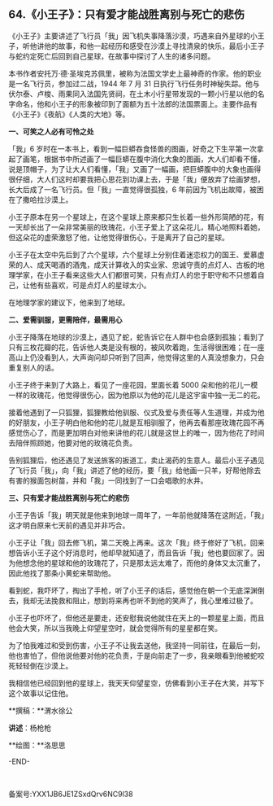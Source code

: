 ## 64.《小王子》：只有爱才能战胜离别与死亡的悲伤
《小王子》主要讲述了飞行员「我」因飞机失事降落沙漠，巧遇来自外星球的小王子，听他讲他的故事，和他一起经历和感受在沙漠上寻找清泉的快乐，最后小王子与蛇约定死亡后回到自己星球，在故事中探讨了人生的诸多问题。


本书作者安托万·德·圣埃克苏佩里，被称为法国文学史上最神奇的作家。他的职业是一名飞行员，参加过二战，1944 年 7 月 31 日执行飞行任务时神秘失踪。他与伏尔泰、卢梭、雨果同入法国先贤祠，在土木小行星带发现的一颗小行星以他的名字命名，他和小王子的形象被印到了面额为五十法郎的法国票面上。主要作品有《小王子》《夜航》《人类的大地》等。


**一、可笑之人必有可怜之处**


「我」6 岁时在一本书上，看到一幅巨蟒吞食怪兽的图画，好奇之下生平第一次拿起了画笔，根据书中所述画了一幅巨蟒在腹中消化大象的图画，大人们却看不懂，说是顶帽子，为了让大人们看懂，「我」又画了一幅画，把巨蟒腹中的大象也画得很仔细，大人们这时却要我把心思花到功课上去，于是「我」便放弃了绘画梦想，长大后成了一名飞行员。但「我」一直觉得很孤独，6 年前因为飞机出故障，被困在了撒哈拉沙漠上。


小王子原本在另一个星球上，在这个星球上原来都只生长着一些外形简陋的花，有一天却长出了一朵非常美丽的玫瑰花，小王子爱上了这朵花儿，精心地照料着她，但这朵花的虚荣激怒了他，让他觉得很伤心，于是离开了自己的星球。


小王子在太空中先后到了六个星球，六个星球上分别住着迷恋权力的国王、爱慕虚荣的人、成天喝酒的酒鬼，成天计算收入的实业家、忠诚守责的点灯人、古板的地理学家，在小王子看来这些大人们都很可笑，只有点灯人的忠于职守和不只想着自己，让他有些喜欢，可是点灯人的星球太小。


在地理学家的建议下，他来到了地球。


**二、爱需驯服，更需陪伴，最需用心**


小王子降落在地球的沙漠上，遇见了蛇，蛇告诉它在人群中也会感到孤独；看到了只有三枚花瓣的花，告诉他人类是没有根的，被风吹着跑，生活得很困难；在一座高山上仍没看到人，大声询问却只听到了回声，他觉得这里的人真没想象力，只会重复别人的话。


小王子终于来到了大路上，看见了一座花园，里面长着 5000 朵和他的花儿一模一样的玫瑰花，他觉得很伤心，因为他原以为他的花儿是这宇宙中独一无二的花。


接着他遇到了一只狐狸，狐狸教给他驯服、仪式及爱与责任等人生道理，并成为他的好朋友，小王子明白他和他的花儿就是互相驯服了，他再去看那座玫瑰花园不再感觉伤心了，而是更加明白对他来讲他的花儿就是这世上的唯一，因为他花了时间去陪伴照顾她，他要对他的玫瑰花负责。


告别狐狸后，他还遇见了发送旅客的扳道工，卖止渴药的生意人。最后小王子遇见了飞行员「我」，向「我」讲述了他的经历，要「我」给他画一只羊，好帮他除去有害的猴面包树苗，并和「我」一同找到了一口会唱歌的水井。


**三、只有爱才能战胜离别与死亡的悲伤**


小王子告诉「我」明天就是他来到地球一周年了，一年前他就降落在这附近，「我」这才明白原来七天前的遇见并非巧合。


小王子让「我」回去修飞机，第二天晚上再来。这次「我」终于修好了飞机，回来想告诉小王子这个好消息时，他却早就知道了，而且告诉「我」他也要回家了。因为他想念他的星球和他的玫瑰花了，只是那太远太难了，而他的身体又太沉重了，因此他找了那条小黄蛇来帮助他。


看到蛇，我吓坏了，掏出了手枪，听了小王子的话后，感觉他在朝一个无底深渊倒去，我却无法挽救和阻止，想到将来再也听不到他的笑声了，我心里难过极了。


小王子也吓坏了，但他还是要走，还安慰我说他就住在天上的一颗星星上面，而且他会大笑，所以当我晚上仰望星空时，就会觉得所有的星星都在笑。


为了怕我难过和受到伤害，小王子不让我去送他，我坚持一同前往，在最后一刻，他也害怕了，但他说他要对他的花负责，于是向前走了一步，我亲眼看到他被蛇咬死轻轻倒在沙漠上。


我相信他已经回到他的星球上，我天天仰望星空，仿佛看到小王子在大笑，并写下这个故事以记住他。


**撰稿：**渭水徐公


**讲述**：杨枪枪


**绘图：**洛思思


-END-


 


备案号:YXX1JB6JE1ZSxdQrv6NC9l38

